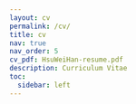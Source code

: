 ```yaml
---
layout: cv
permalink: /cv/
title: cv
nav: true
nav_order: 5
cv_pdf: HsuWeiHan-resume.pdf
description: Curriculum Vitae
toc:
  sidebar: left
---
```

